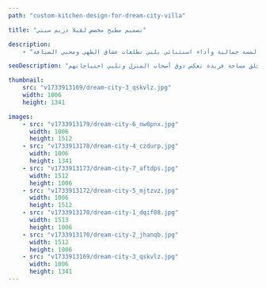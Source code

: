 ```yaml
---
path: "custom-kitchen-design-for-dream-city-villa"

title: "تصميم مطبخ مخصص لڤيلا دريم سيتي"

description:
    - "حوّلنا في هذا المشروع مطبخ فيلا في دريم سيتي إلى مساحة جذابة وعملية في آنٍ واحد. دمجنا الأجهزة الحديثة بعناية فائقة مع خامات فاخرة، لنخلق مطبخاً يجمع بين الجمال والوظيفية. صُمّم بدقة ليلائم متطلبات الطهي الراقي واستضافة المناسبات السعيدة، مع تحقيق التوازن المثالي بين المظهر العصري وحلول العمل الذكية. جعلت اللمسات النهائية الفاخرة والتصميم المدروس من المطبخ القلب النابض للمنزل، بإضفاء لمسة جمالية وأداء استثنائي يلبي تطلعات عشاق الطهي ومحبي الضيافة."

seoDescription: "تصميم مطبخ عصري لڤيلا في دريم سيتي يجمع بين الأناقة والعملية، مع توظيف أرقى الخامات والأجهزة المتطورة، والعناية بأدق التفاصيل لخلق مساحة فريدة تعكس ذوق أصحاب المنزل وتلبي احتياجاتهم."

thumbnail:
    src: "v1733913169/dream-city-3_qskvlz.jpg"
    width: 1006
    height: 1341

images:
    - src: "v1733913179/dream-city-6_nw0pnx.jpg"
      width: 1006
      height: 1512
    - src: "v1733913178/dream-city-4_czdurp.jpg"
      width: 1006
      height: 1341
    - src: "v1733913173/dream-city-7_aftdps.jpg"
      width: 1512
      height: 1006
    - src: "v1733913172/dream-city-5_mjtzvz.jpg"
      width: 1006
      height: 1512
    - src: "v1733913170/dream-city-1_dqif08.jpg"
      width: 1513
      height: 1006
    - src: "v1733913170/dream-city-2_jhanqb.jpg"
      width: 1512
      height: 1006
    - src: "v1733913169/dream-city-3_qskvlz.jpg"
      width: 1006
      height: 1341
---
```

